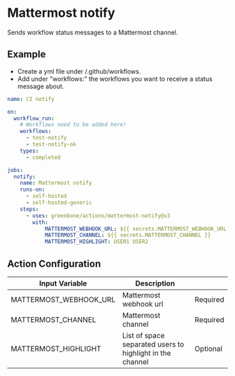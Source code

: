 # Mattermost notify

Sends workflow status messages to a Mattermost channel.

## Example

- Create a yml file under /.github/workflows.
- Add under "workflows:" the workflows you want to receive a status message about.

```yaml
name: CI notify

on:
  workflow_run:
    # Workflows need to be added here!
    workflows:
      - test-notify
      - test-notify-ok
    types:
      - completed

jobs:
  notify:
    name: Mattermost notify
    runs-on:
      - self-hosted
      - self-hosted-generic
    steps:
      - uses: greenbone/actions/mattermost-notify@v3
        with:
            MATTERMOST_WEBHOOK_URL: ${{ secrets.MATTERMOST_WEBHOOK_URL }}
            MATTERMOST_CHANNEL: ${{ secrets.MATTERMOST_CHANNEL }}
            MATTERMOST_HIGHLIGHT: USER1 USER2
```

## Action Configuration

|Input Variable|Description| |
|--------------|-----------|-|
| MATTERMOST_WEBHOOK_URL | Mattermost webhook url | Required |
| MATTERMOST_CHANNEL | Mattermost channel | Required |
| MATTERMOST_HIGHLIGHT | List of space separated users to highlight in the channel | Optional |
